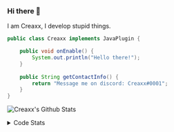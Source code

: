### Hi there 👋

I am Creaxx, I develop stupid things. 

```java
public class Creaxx implements JavaPlugin {

    public void onEnable() {
        System.out.println("Hello there!");
    }
    
    public String getContactInfo() {
        return "Message me on discord: Creaxx#0001";
    }
}
```

![Creaxx's Github Stats](https://github-readme-stats.vercel.app/api?username=CreaxxOG&show_icons=true&theme=dark&count_private=true)

<details>
  <summary>Code Stats</summary>

<!--START_SECTION:waka-->
![Code Time](http://img.shields.io/badge/Code%20Time-1%2C012%20hrs%208%20mins-blue)

![Lines of code](https://img.shields.io/badge/From%20Hello%20World%20I%27ve%20Written-170%20lines%20of%20code-blue)

**🐱 My GitHub Data** 

> 🏆 851 Contributions in the Year 2022
 > 
> 📦 66.2 kB Used in GitHub's Storage 
 > 
> 🚫 Not Opted to Hire
 > 
> 📜 4 Public Repositories 
 > 
> 🔑 2 Private Repositories  
 > 
**I'm an Early 🐤** 

```text
🌞 Morning    35 commits     █░░░░░░░░░░░░░░░░░░░░░░░░   6.28% 
🌆 Daytime    274 commits    ████████████░░░░░░░░░░░░░   49.19% 
🌃 Evening    235 commits    ██████████░░░░░░░░░░░░░░░   42.19% 
🌙 Night      13 commits     ░░░░░░░░░░░░░░░░░░░░░░░░░   2.33%

```
📅 **I'm Most Productive on Saturday** 

```text
Monday       52 commits     ██░░░░░░░░░░░░░░░░░░░░░░░   9.34% 
Tuesday      58 commits     ██░░░░░░░░░░░░░░░░░░░░░░░   10.41% 
Wednesday    80 commits     ███░░░░░░░░░░░░░░░░░░░░░░   14.36% 
Thursday     75 commits     ███░░░░░░░░░░░░░░░░░░░░░░   13.46% 
Friday       49 commits     ██░░░░░░░░░░░░░░░░░░░░░░░   8.8% 
Saturday     156 commits    ███████░░░░░░░░░░░░░░░░░░   28.01% 
Sunday       87 commits     ████░░░░░░░░░░░░░░░░░░░░░   15.62%

```


📊 **This Week I Spent My Time On** 

```text
💬 Programming Languages: 
Java                     11 hrs 50 mins      ██████████████████████░░░   91.33% 
XML                      52 mins             █░░░░░░░░░░░░░░░░░░░░░░░░   6.75% 
GitIgnore file           10 mins             ░░░░░░░░░░░░░░░░░░░░░░░░░   1.39% 
YAML                     3 mins              ░░░░░░░░░░░░░░░░░░░░░░░░░   0.48% 
Markdown                 0 secs              ░░░░░░░░░░░░░░░░░░░░░░░░░   0.05%

🔥 Editors: 
IntelliJ                 12 hrs 58 mins      █████████████████████████   100.0%

```

**I Mostly Code in Java** 

```text
Java                     6 repos             ███████████████░░░░░░░░░░   60.0% 
Kotlin                   3 repos             ███████░░░░░░░░░░░░░░░░░░   30.0% 
EJS                      1 repo              ██░░░░░░░░░░░░░░░░░░░░░░░   10.0%

```



 Last Updated on 08/12/2022 06:27:08 UTC
<!--END_SECTION:waka-->
</details>
